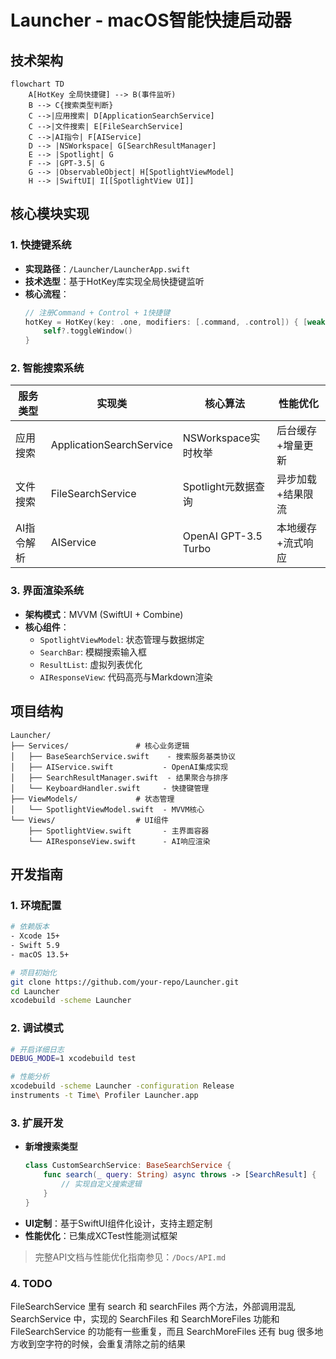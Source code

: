 # Launcher - macOS智能快捷启动器

## 技术架构
```mermaid
flowchart TD
    A[HotKey 全局快捷键] --> B(事件监听)
    B --> C{搜索类型判断}
    C -->|应用搜索| D[ApplicationSearchService]
    C -->|文件搜索| E[FileSearchService]
    C -->|AI指令| F[AIService]
    D --> |NSWorkspace| G[SearchResultManager]
    E --> |Spotlight| G
    F --> |GPT-3.5| G
    G --> |ObservableObject| H[SpotlightViewModel]
    H --> |SwiftUI| I[[SpotlightView UI]]
```

## 核心模块实现
### 1. 快捷键系统
- **实现路径**：`/Launcher/LauncherApp.swift`
- **技术选型**：基于HotKey库实现全局快捷键监听
- **核心流程**：
  ```swift
  // 注册Command + Control + 1快捷键
  hotKey = HotKey(key: .one, modifiers: [.command, .control]) { [weak self] in
      self?.toggleWindow()
  }
  ```

### 2. 智能搜索系统
| 服务类型 | 实现类 | 核心算法 | 性能优化 |
|---------|--------|----------|----------|
| 应用搜索 | ApplicationSearchService | NSWorkspace实时枚举 | 后台缓存+增量更新 |
| 文件搜索 | FileSearchService | Spotlight元数据查询 | 异步加载+结果限流 |
| AI指令解析 | AIService | OpenAI GPT-3.5 Turbo | 本地缓存+流式响应 |

### 3. 界面渲染系统
- **架构模式**：MVVM (SwiftUI + Combine)
- **核心组件**：
  - `SpotlightViewModel`: 状态管理与数据绑定
  - `SearchBar`: 模糊搜索输入框
  - `ResultList`: 虚拟列表优化
  - `AIResponseView`: 代码高亮与Markdown渲染

## 项目结构
```
Launcher/
├── Services/               # 核心业务逻辑
│   ├── BaseSearchService.swift    - 搜索服务基类协议
│   ├── AIService.swift           - OpenAI集成实现
│   ├── SearchResultManager.swift  - 结果聚合与排序
│   └── KeyboardHandler.swift     - 快捷键管理
├── ViewModels/             # 状态管理
│   └── SpotlightViewModel.swift  - MVVM核心
└── Views/                  # UI组件
    ├── SpotlightView.swift       - 主界面容器
    └── AIResponseView.swift      - AI响应渲染
```

## 开发指南
### 1. 环境配置
```bash
# 依赖版本
- Xcode 15+
- Swift 5.9
- macOS 13.5+

# 项目初始化
git clone https://github.com/your-repo/Launcher.git
cd Launcher
xcodebuild -scheme Launcher
```

### 2. 调试模式
```bash
# 开启详细日志
DEBUG_MODE=1 xcodebuild test

# 性能分析
xcodebuild -scheme Launcher -configuration Release
instruments -t Time\ Profiler Launcher.app
```

### 3. 扩展开发
- **新增搜索类型**
  ```swift
  class CustomSearchService: BaseSearchService {
      func search(_ query: String) async throws -> [SearchResult] {
          // 实现自定义搜索逻辑
      }
  }
  ```
- **UI定制**：基于SwiftUI组件化设计，支持主题定制
- **性能优化**：已集成XCTest性能测试框架

> 完整API文档与性能优化指南参见：`/Docs/API.md`

### 4. TODO
FileSearchService 里有 search 和 searchFiles 两个方法，外部调用混乱
SearchService 中，实现的 SearchFiles 和 SearchMoreFiles 功能和 FileSearchService 的功能有一些重复，而且 SearchMoreFiles 还有 bug
很多地方收到空字符的时候，会重复清除之前的结果